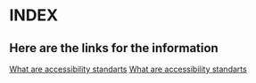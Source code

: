 <html>
  <head>
    <meta charset="utf 8">
    <title>Index</title>
  </head>
  
 <body>
  <h1>INDEX</h1>
  <h2>Here are the links for the information</h2>
  <a href="accessibility.html"> What are accessibility standarts</a> 
  <a href=".html"> What are accessibility standarts</a> 
